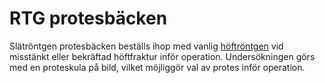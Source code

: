 # RTG protesbäcken

Slätröntgen protesbäcken beställs ihop med vanlig [höftröntgen](rtg-hoft) vid misstänkt eller bekräftad höftfraktur inför operation. Undersökningen görs med en proteskula på bild, vilket möjliggör val av protes inför operation.

